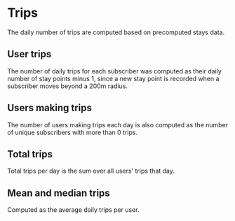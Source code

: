 # Trips

The daily number of trips are computed based on precomputed stays data.

## User trips 
The number of daily trips for each subscriber was computed as their daily number of stay points minus 1, since a new stay point is recorded when a subscriber moves beyond a 200m radius.

## Users making trips
The number of users making trips each day is also computed as the number of unique subscribers with more than 0 trips.

## Total trips
Total trips per day is the sum over all users' trips that day.

## Mean and median trips
Computed as the average daily trips per user.
